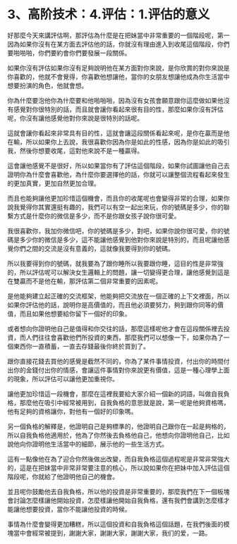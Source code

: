 # 3、高阶技术：4.评估：1.评估的意义

好那麼今天來講評估啊，那評估為什麼是在把妹當中非常重要的一個階段呢，第一因為如果你沒有在某方面去評估他的話，你就沒有理由進入到收尾這個階段，你們要啪啪啪，你們要約會你們要發展一段關係。

如果你沒有評估如果你沒有足夠說明他在某方面對你來說，是你欣賞的對你來說是你喜歡的，他就不會覺得，你喜歡他想讓他，當你的女朋友想讓他成為你生活當中想要扮演的角色，他就會想。

你為什麼要泡他你為什麼要和他啪啪啪，因為沒有女孩會願意跟你這麼做如果他沒有感覺對你很特別的話，而且就會讓你看起來很有目的性，那麼如果你沒有評估呢，你沒有讓他感覺他對你來說是很特別的話呢。

這就會讓你看起來非常具有目的性，這就會讓這段關係看起來呢，是你在贏而是他在輸，所以如果你上去說，我很喜歡你因為你是如此的性感，因為你是如此的吸引我，然後你想要收尾，這對他來說不是一種贏得。

這會讓他感覺不是很好，所以如果當你有了評估這個階段，如果你試圖讓他自己去證明你為什麼會喜歡他，為什麼你要選擇他的話，你就可以讓整個流程看起來發生的更加真實，更加自然更加合理。

而且也能夠讓他更加珍惜這個機會，而且你的收尾呢也會變得非常的合理，如果你說我覺得你其實還挺有趣的，我們可以有空一起出來玩，你的號碼是多少，你的聯繫方式是什麼你的微信是多少，而不是你跟女孩子說你很可愛。

我很喜歡你，我加你微信吧，你的號碼是多少，對吧，如果你說你很可愛，你的號碼是多少你的微信是多少，這不能讓他感覺到他對你來說是特別的，而且呢讓他感覺你們之間的交流是沒有意義的，這就像我要得到你的號碼。

所以我要得到你的號碼，就我要為了跟你睡所以我要跟你睡，這目的性是非常強的，所以評估呢可以解決女生邏輯上的問題，讓一切變得更合理，讓他感覺到這是在雙贏而不是他在輸，那評估第二個非常重要的因素呢。

是他能夠建立起正確的交流框架，他能夠把交流放在一個正確的上下文裡面，所以如果你評估他的話，說明你是高價值的，而且他必須要努力，夠到跟你同等的價值，而且如果他想要給你留下一個好的印象。

或者想向你證明他自己是值得和你交往的話，那麼這樣呢他才會在這段關係裡去投資，而人們往往會喜歡他們所投資的東西，那麼我們可以想像一下，如果你為了一個東西你一直積蓄，一直去存錢最後你終於買到了。

跟你直接花錢去買他的感覺是截然不同的，你為了某件事情投資，付出你的時間付出你的金錢付出你的情感，會讓這件事情對你來說更有價值，這是一種心理學上面的現象，所以評估可以讓他更加重視你。

讓他更加珍惜這一段機會，那麼在這裡我要給大家介紹一個新的詞語，叫做自我負格，那麼他在吸引中經常被用到，自我負格的意思就是說，第一呢是他夠資格嗎，他有足夠的資格讓你，對他有一個好的印象嗎。

另一個負格的解釋是，他證明自己是夠標準的，他證明自己跟你在一起是夠格的，所以自我負格他適用於，他為了你然後去負格他自己，他想向你證明他自己，比如說他向你證明他生活當中的細節，展示他的一些生活方式。

這有一點像他在為了迎合你然後做出改變，而自我負格這個過程呢是非常非常強大的，這是在把妹當中非常非常要注意的核心，所以說如果你在把妹中加入評估這個階段呢，你就給了他證明他自己的機會。

並且呢你鼓勵他去自我負格，所以他的投資是非常重要的，那麼我們在下一個板塊會討論怎麼樣讓他開始投資，怎麼樣讓他開始自我負格，還有我們會講到怎麼樣才能讓他想要投資，當你不能讓他投資的時候。

事情為什麼會變得更加糟糕，所以這個投資和自我負格這個話題，在我們後面的模塊當中會經常被提到，謝謝大家，謝謝大家，謝謝大家，我们的爱，一路。

